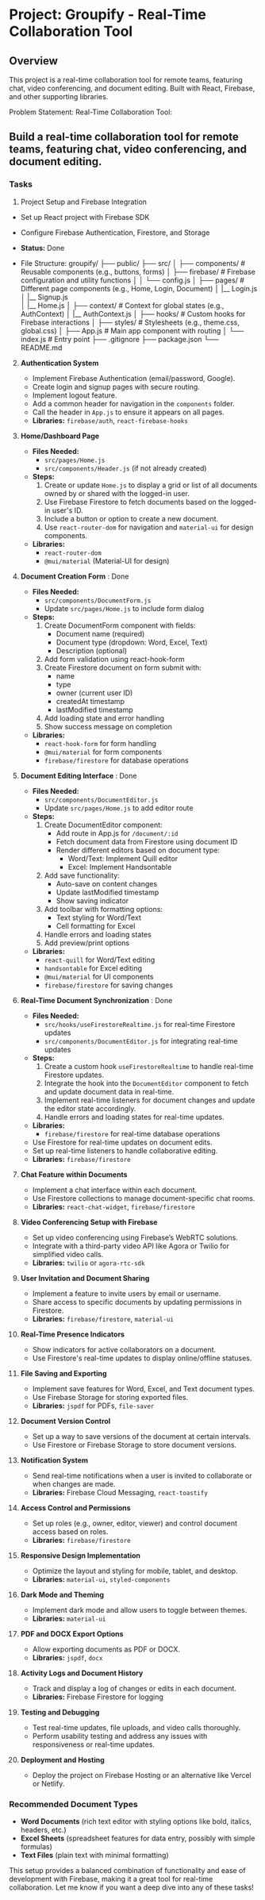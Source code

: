 # Project: Groupify - Real-Time Collaboration Tool

## Overview

This project is a real-time collaboration tool for remote teams, featuring chat, video conferencing, and document editing. Built with React, Firebase, and other supporting libraries.

Problem Statement: Real-Time Collaboration Tool:

Build a real-time collaboration tool for remote teams, featuring chat, video conferencing, and document editing.
---

### Tasks

1. Project Setup and Firebase Integration

- Set up React project with Firebase SDK
- Configure Firebase Authentication, Firestore, and Storage
- **Status:** Done


- File Structure: 
groupify/
├── public/
├── src/
│   ├── components/             # Reusable components (e.g., buttons, forms)
│   ├── firebase/               # Firebase configuration and utility functions
│   │   └── config.js
│   ├── pages/                  # Different page components (e.g., Home, Login, Document)
│       |__ Login.js
│       |__ Signup.js   
│       |__ Home.js
│   ├── context/                # Context for global states (e.g., AuthContext)
│       |__ AuthContext.js
│   ├── hooks/                  # Custom hooks for Firebase interactions
│   ├── styles/                 # Stylesheets (e.g., theme.css, global.css)
│   ├── App.js                  # Main app component with routing
│   └── index.js                # Entry point
├── .gitignore
├── package.json
└── README.md



2. **Authentication System**
   - Implement Firebase Authentication (email/password, Google).
   - Create login and signup pages with secure routing.
   - Implement logout feature.
   - Add a common header for navigation in the `components` folder.
   - Call the header in `App.js` to ensure it appears on all pages.
   - **Libraries:** `firebase/auth`, `react-firebase-hooks` 

3. **Home/Dashboard Page**
   - **Files Needed:**
     - `src/pages/Home.js`
     - `src/components/Header.js` (if not already created)
   - **Steps:**
     1. Create or update `Home.js` to display a grid or list of all documents owned by or shared with the logged-in user.
     2. Use Firebase Firestore to fetch documents based on the logged-in user's ID.
     3. Include a button or option to create a new document.
     4. Use `react-router-dom` for navigation and `material-ui` for design components.
   - **Libraries:** 
     - `react-router-dom`
     - `@mui/material` (Material-UI for design)
   
4. **Document Creation Form** : Done
   - **Files Needed:**
     - `src/components/DocumentForm.js`
     - Update `src/pages/Home.js` to include form dialog
   - **Steps:**
     1. Create DocumentForm component with fields:
        - Document name (required)
        - Document type (dropdown: Word, Excel, Text)
        - Description (optional)
     2. Add form validation using react-hook-form
     3. Create Firestore document on form submit with:
        - name
        - type 
        - owner (current user ID)
        - createdAt timestamp
        - lastModified timestamp
     4. Add loading state and error handling
     5. Show success message on completion
   - **Libraries:** 
     - `react-hook-form` for form handling
     - `@mui/material` for form components
     - `firebase/firestore` for database operations

5. **Document Editing Interface** : Done
   - **Files Needed:**
     - `src/components/DocumentEditor.js`
     - Update `src/pages/Home.js` to add editor route
   - **Steps:**
     1. Create DocumentEditor component:
        - Add route in App.js for `/document/:id`
        - Fetch document data from Firestore using document ID
        - Render different editors based on document type:
          - Word/Text: Implement Quill editor
          - Excel: Implement Handsontable
     2. Add save functionality:
        - Auto-save on content changes
        - Update lastModified timestamp
        - Show saving indicator
     3. Add toolbar with formatting options:
        - Text styling for Word/Text
        - Cell formatting for Excel
     4. Handle errors and loading states
     5. Add preview/print options
   - **Libraries:** 
     - `react-quill` for Word/Text editing
     - `handsontable` for Excel editing
     - `@mui/material` for UI components
     - `firebase/firestore` for saving changes

6. **Real-Time Document Synchronization** : Done
   - **Files Needed:**
     - `src/hooks/useFirestoreRealtime.js` for real-time Firestore updates
     - `src/components/DocumentEditor.js` for integrating real-time updates
   - **Steps:**
     1. Create a custom hook `useFirestoreRealtime` to handle real-time Firestore updates.
     2. Integrate the hook into the `DocumentEditor` component to fetch and update document data in real-time.
     3. Implement real-time listeners for document changes and update the editor state accordingly.
     4. Handle errors and loading states for real-time updates.
   - **Libraries:** 
     - `firebase/firestore` for real-time database operations
   - Use Firestore for real-time updates on document edits.
   - Set up real-time listeners to handle collaborative editing.
   - **Libraries:** `firebase/firestore`

7. **Chat Feature within Documents**
   - Implement a chat interface within each document.
   - Use Firestore collections to manage document-specific chat rooms.
   - **Libraries:** `react-chat-widget`, `firebase/firestore`

8. **Video Conferencing Setup with Firebase**
   - Set up video conferencing using Firebase’s WebRTC solutions.
   - Integrate with a third-party video API like Agora or Twilio for simplified video calls.
   - **Libraries:** `twilio` or `agora-rtc-sdk`

9. **User Invitation and Document Sharing**
   - Implement a feature to invite users by email or username.
   - Share access to specific documents by updating permissions in Firestore.
   - **Libraries:** `firebase/firestore`, `material-ui`

10. **Real-Time Presence Indicators**
    - Show indicators for active collaborators on a document.
    - Use Firestore's real-time updates to display online/offline statuses.

11. **File Saving and Exporting**
    - Implement save features for Word, Excel, and Text document types.
    - Use Firebase Storage for storing exported files.
    - **Libraries:** `jspdf` for PDFs, `file-saver`

12. **Document Version Control**
    - Set up a way to save versions of the document at certain intervals.
    - Use Firestore or Firebase Storage to store document versions.

13. **Notification System**
    - Send real-time notifications when a user is invited to collaborate or when changes are made.
    - **Libraries:** Firebase Cloud Messaging, `react-toastify`

14. **Access Control and Permissions**
    - Set up roles (e.g., owner, editor, viewer) and control document access based on roles.
    - **Libraries:** `firebase/firestore`

15. **Responsive Design Implementation**
    - Optimize the layout and styling for mobile, tablet, and desktop.
    - **Libraries:** `material-ui`, `styled-components`

16. **Dark Mode and Theming**
    - Implement dark mode and allow users to toggle between themes.
    - **Libraries:** `material-ui`

17. **PDF and DOCX Export Options**
    - Allow exporting documents as PDF or DOCX.
    - **Libraries:** `jspdf`, `docx`

18. **Activity Logs and Document History**
    - Track and display a log of changes or edits in each document.
    - **Libraries:** Firebase Firestore for logging

19. **Testing and Debugging**
    - Test real-time updates, file uploads, and video calls thoroughly.
    - Perform usability testing and address any issues with responsiveness or real-time updates.

20. **Deployment and Hosting**
    - Deploy the project on Firebase Hosting or an alternative like Vercel or Netlify.

### Recommended Document Types

- **Word Documents** (rich text editor with styling options like bold, italics, headers, etc.)
- **Excel Sheets** (spreadsheet features for data entry, possibly with simple formulas)
- **Text Files** (plain text with minimal formatting)

This setup provides a balanced combination of functionality and ease of development with Firebase, making it a great tool for real-time collaboration. Let me know if you want a deep dive into any of these tasks!